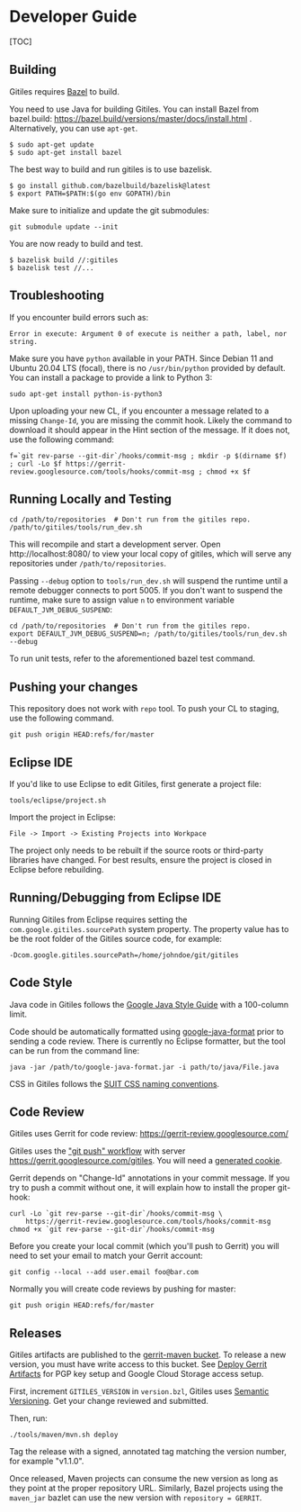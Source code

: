 # Developer Guide

[TOC]

## Building

Gitiles requires [Bazel](https://bazel.build/) to build.

You need to use Java for building Gitiles. You can install Bazel from
bazel.build: https://bazel.build/versions/master/docs/install.html .
Alternatively, you can use `apt-get`.

```
$ sudo apt-get update
$ sudo apt-get install bazel
```

The best way to build and run gitiles is to use bazelisk.

```
$ go install github.com/bazelbuild/bazelisk@latest
$ export PATH=$PATH:$(go env GOPATH)/bin
```

Make sure to initialize and update the git submodules:
```
git submodule update --init
```

You are now ready to build and test.

```
$ bazelisk build //:gitiles
$ bazelisk test //...
```

## Troubleshooting

If you encounter build errors such as:

```
Error in execute: Argument 0 of execute is neither a path, label, nor string.
```

Make sure you have `python` available in your PATH. Since Debian 11 and Ubuntu
20.04 LTS (focal), there is no `/usr/bin/python` provided by default. You can
install a package to provide a link to Python 3:

```
sudo apt-get install python-is-python3
```

Upon uploading your new CL, if you encounter a message related to a
missing `Change-Id`, you are missing the commit hook. Likely the command
to download it should appear in the Hint section of the message. If it
does not, use the following command:

```
f=`git rev-parse --git-dir`/hooks/commit-msg ; mkdir -p $(dirname $f) ; curl -Lo $f https://gerrit-review.googlesource.com/tools/hooks/commit-msg ; chmod +x $f
```

## Running Locally and Testing

```
cd /path/to/repositories  # Don't run from the gitiles repo.
/path/to/gitiles/tools/run_dev.sh
```

This will recompile and start a development server.  Open
http://localhost:8080/ to view your local copy of gitiles, which
will serve any repositories under `/path/to/repositories`.

Passing `--debug` option to `tools/run_dev.sh` will suspend the runtime until a
remote debugger connects to port 5005. If you don't want to suspend the 
runtime, make sure to assign value `n` to environment variable 
`DEFAULT_JVM_DEBUG_SUSPEND`:

```
cd /path/to/repositories  # Don't run from the gitiles repo.
export DEFAULT_JVM_DEBUG_SUSPEND=n; /path/to/gitiles/tools/run_dev.sh --debug
```

To run unit tests, refer to the aforementioned bazel test command.

## Pushing your changes
This repository does not work with `repo` tool. To push your CL to
staging, use the following command.

```
git push origin HEAD:refs/for/master
```


## Eclipse IDE

If you'd like to use Eclipse to edit Gitiles, first generate a project file:

```
tools/eclipse/project.sh
```

Import the project in Eclipse:

```
File -> Import -> Existing Projects into Workpace
```

The project only needs to be rebuilt if the source roots or third-party
libraries have changed. For best results, ensure the project is closed in
Eclipse before rebuilding.

## Running/Debugging from Eclipse IDE

Running Gitiles from Eclipse requires setting the
`com.google.gitiles.sourcePath` system property. The property value has to be
the root folder of the Gitiles source code, for example:

````
-Dcom.google.gitiles.sourcePath=/home/johndoe/git/gitiles
````

## Code Style

Java code in Gitiles follows the [Google Java Style Guide][java-style]
with a 100-column limit.

Code should be automatically formatted using [google-java-format][fmt]
prior to sending a code review.  There is currently no Eclipse
formatter, but the tool can be run from the command line:

```
java -jar /path/to/google-java-format.jar -i path/to/java/File.java
```

CSS in Gitiles follows the [SUIT CSS naming conventions][suit].

[java-style]: https://google.github.io/styleguide/javaguide.html
[fmt]: https://github.com/google/google-java-format
[suit]: https://github.com/suitcss/suit/blob/master/doc/naming-conventions.md

## Code Review

Gitiles uses Gerrit for code review:
https://gerrit-review.googlesource.com/

Gitiles uses the ["git push" workflow][1] with server
https://gerrit.googlesource.com/gitiles.  You will need a
[generated cookie][2].

[1]: https://gerrit-review.googlesource.com/Documentation/user-upload.html#_git_push
[2]: https://gerrit.googlesource.com/new-password

Gerrit depends on "Change-Id" annotations in your commit message.
If you try to push a commit without one, it will explain how to
install the proper git-hook:

```
curl -Lo `git rev-parse --git-dir`/hooks/commit-msg \
    https://gerrit-review.googlesource.com/tools/hooks/commit-msg
chmod +x `git rev-parse --git-dir`/hooks/commit-msg
```

Before you create your local commit (which you'll push to Gerrit)
you will need to set your email to match your Gerrit account:

```
git config --local --add user.email foo@bar.com
```

Normally you will create code reviews by pushing for master:

```
git push origin HEAD:refs/for/master
```

## Releases

Gitiles artifacts are published to the [gerrit-maven
bucket](http://gerrit-maven.storage.googleapis.com/). To release a new version,
you must have write access to this bucket. See
[Deploy Gerrit
Artifacts](https://gerrit-review.googlesource.com/Documentation/dev-release-deploy-config.html)
for PGP key setup and Google Cloud Storage access setup.

First, increment `GITILES_VERSION` in `version.bzl`, Gitiles uses
[Semantic Versioning](https://semver.org).
Get your change reviewed and submitted.

Then, run:

```
./tools/maven/mvn.sh deploy
```

Tag the release with a signed, annotated tag matching the version number, for
example "v1.1.0".

Once released, Maven projects can consume the new version as long as they point
at the proper repository URL. Similarly, Bazel projects using the `maven_jar`
bazlet can use the new version with `repository = GERRIT`.
